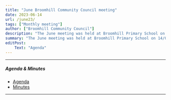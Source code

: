 ```yaml
---
title: "June Broomhill Community Council meeting" 
date: 2023-06-14
url: /june23/
tags: ["Monthly meeting"]
author: ["Broomhill Community Council"]
description: "The June meeting was held at Broomhill Primary School on 14/06/23" 
summary: "The June meeting was held at Broomhill Primary School on 14/06/23" 
editPost:
    Text: "Agenda"
---
```


---

##### Agenda & Minutes
+ [Agenda](/jun23.pdf)
+ [Minutes](/jun23m.pdf)
---

